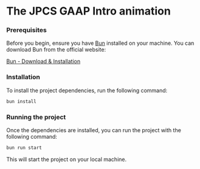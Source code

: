 # The JPCS GAAP Intro animation

### Prerequisites

Before you begin, ensure you have [Bun](https://bun.sh/) installed on your machine. You can download Bun from the official website:

[Bun - Download & Installation](https://bun.sh/)

### Installation
To install the project dependencies, run the following command:

```bash
bun install
```

### Running the project
Once the dependencies are installed, you can run the project with the following command:
```bash
bun run start
```

This will start the project on your local machine.